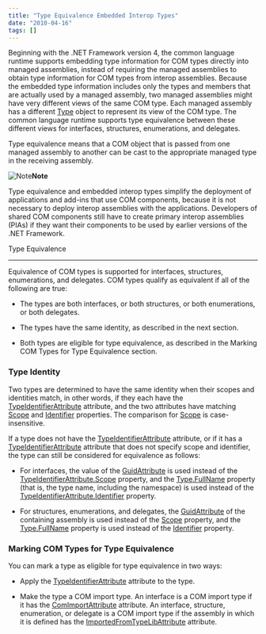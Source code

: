 ```yaml
---
title: "Type Equivalence Embedded Interop Types"
date: "2010-04-16"
tags: []
---
```


Beginning with the .NET Framework version 4, the common language runtime supports embedding type information for COM types directly into managed assemblies, instead of requiring the managed assemblies to obtain type information for COM types from interop assemblies. Because the embedded type information includes only the types and members that are actually used by a managed assembly, two managed assemblies might have very different views of the same COM type. Each managed assembly has a different [Type](http://msdn.microsoft.com/en-us/library/system.type\(v=VS.100\).aspx) object to represent its view of the COM type. The common language runtime supports type equivalence between these different views for interfaces, structures, enumerations, and delegates.

Type equivalence means that a COM object that is passed from one managed assembly to another can be cast to the appropriate managed type in the receiving assembly.

![Note](http://i.msdn.microsoft.com/Hash/030c41d9079671d09a62d8e2c1db6973.gif)**Note**  

Type equivalence and embedded interop types simplify the deployment of applications and add-ins that use COM components, because it is not necessary to deploy interop assemblies with the applications. Developers of shared COM components still have to create primary interop assemblies (PIAs) if they want their components to be used by earlier versions of the .NET Framework.  
  
Type Equivalence

* * *

Equivalence of COM types is supported for interfaces, structures, enumerations, and delegates. COM types qualify as equivalent if all of the following are true:

  * The types are both interfaces, or both structures, or both enumerations, or both delegates.

  * The types have the same identity, as described in the next section.

  * Both types are eligible for type equivalence, as described in the Marking COM Types for Type Equivalence section.

### Type Identity

Two types are determined to have the same identity when their scopes and identities match, in other words, if they each have the [TypeIdentifierAttribute](http://msdn.microsoft.com/en-us/library/system.runtime.interopservices.typeidentifierattribute\(v=VS.100\).aspx) attribute, and the two attributes have matching [Scope](http://msdn.microsoft.com/en-us/library/system.runtime.interopservices.typeidentifierattribute.scope\(v=VS.100\).aspx) and [Identifier](http://msdn.microsoft.com/en-us/library/system.runtime.interopservices.typeidentifierattribute.identifier\(v=VS.100\).aspx) properties. The comparison for [Scope](http://msdn.microsoft.com/en-us/library/system.runtime.interopservices.typeidentifierattribute.scope\(v=VS.100\).aspx) is case-insensitive.

If a type does not have the [TypeIdentifierAttribute](http://msdn.microsoft.com/en-us/library/system.runtime.interopservices.typeidentifierattribute\(v=VS.100\).aspx) attribute, or if it has a [TypeIdentifierAttribute](http://msdn.microsoft.com/en-us/library/system.runtime.interopservices.typeidentifierattribute\(v=VS.100\).aspx) attribute that does not specify scope and identifier, the type can still be considered for equivalence as follows:

  * For interfaces, the value of the [GuidAttribute](http://msdn.microsoft.com/en-us/library/system.runtime.interopservices.guidattribute\(v=VS.100\).aspx) is used instead of the [TypeIdentifierAttribute.Scope](http://msdn.microsoft.com/en-us/library/system.runtime.interopservices.typeidentifierattribute.scope\(v=VS.100\).aspx) property, and the [Type.FullName](http://msdn.microsoft.com/en-us/library/system.type.fullname\(v=VS.100\).aspx) property (that is, the type name, including the namespace) is used instead of the [TypeIdentifierAttribute.Identifier](http://msdn.microsoft.com/en-us/library/system.runtime.interopservices.typeidentifierattribute.identifier\(v=VS.100\).aspx) property.

  * For structures, enumerations, and delegates, the [GuidAttribute](http://msdn.microsoft.com/en-us/library/system.runtime.interopservices.guidattribute\(v=VS.100\).aspx) of the containing assembly is used instead of the [Scope](http://msdn.microsoft.com/en-us/library/system.runtime.interopservices.typeidentifierattribute.scope\(v=VS.100\).aspx) property, and the [Type.FullName](http://msdn.microsoft.com/en-us/library/system.type.fullname\(v=VS.100\).aspx) property is used instead of the [Identifier](http://msdn.microsoft.com/en-us/library/system.runtime.interopservices.typeidentifierattribute.identifier\(v=VS.100\).aspx) property.

### Marking COM Types for Type Equivalence

You can mark a type as eligible for type equivalence in two ways:

  * Apply the [TypeIdentifierAttribute](http://msdn.microsoft.com/en-us/library/system.runtime.interopservices.typeidentifierattribute\(v=VS.100\).aspx) attribute to the type.

  * Make the type a COM import type. An interface is a COM import type if it has the [ComImportAttribute](http://msdn.microsoft.com/en-us/library/system.runtime.interopservices.comimportattribute\(v=VS.100\).aspx) attribute. An interface, structure, enumeration, or delegate is a COM import type if the assembly in which it is defined has the [ImportedFromTypeLibAttribute](http://msdn.microsoft.com/en-us/library/system.runtime.interopservices.importedfromtypelibattribute\(v=VS.100\).aspx) attribute.

